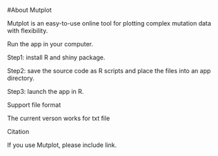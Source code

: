 #About Mutplot

Mutplot is an easy-to-use online tool for plotting complex mutation data with flexibility.

Run the app in your computer.

Step1: install R and shiny package.

Step2: save the source code as R scripts and place the files into an app directory.

Step3: launch the app in R. 

Support file format

The current verson works for txt file

Citation

If you use Mutplot, please include link.
